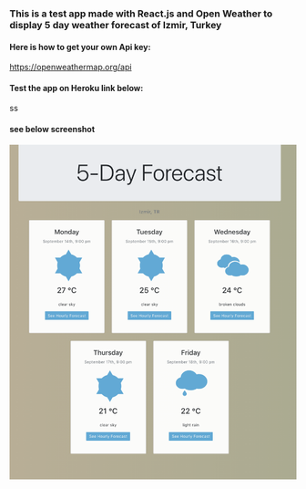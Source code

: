 ### This is a test app made with React.js and Open Weather to display 5 day weather forecast of Izmir, Turkey

#### Here is how to get your own Api key:

https://openweathermap.org/api

#### Test the app on Heroku link below:

ss

#### see below screenshot

![screenshot](screenshot.png)
